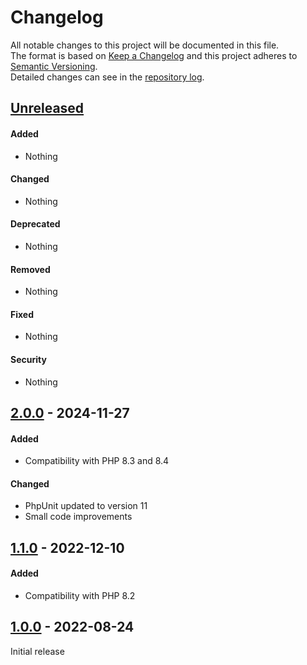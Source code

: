 # Changelog
All notable changes to this project will be documented in this file.  
The format is based on [Keep a Changelog][changelog]
and this project adheres to [Semantic Versioning][semver].  
Detailed changes can see in the [repository log].

## [Unreleased]

#### Added
- Nothing

#### Changed
- Nothing

#### Deprecated
- Nothing

#### Removed
- Nothing

#### Fixed
- Nothing

#### Security
- Nothing


## [2.0.0] - 2024-11-27

#### Added
- Compatibility with PHP 8.3 and 8.4

#### Changed
- PhpUnit updated to version 11
- Small code improvements


## [1.1.0] - 2022-12-10

#### Added
- Compatibility with PHP 8.2


## [1.0.0] - 2022-08-24
Initial release


[Unreleased]: https://github.com/mobicms/testutils/compare/2.0.0...HEAD
[2.0.0]: https://github.com/mobicms/testutils/compare/1.1.0...2.0.0
[1.1.0]: https://github.com/mobicms/testutils/compare/1.0.0...1.1.0
[1.0.0]: https://github.com/mobicms/testutils/releases/tag/1.0.0

[repository log]: https://github.com/mobicms/testutils/commits
[changelog]: http://keepachangelog.com/en/1.0.0
[semver]: http://semver.org/spec/v2.0.0.html
